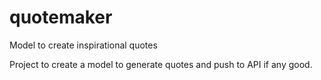 # quotemaker
Model to create inspirational quotes

Project to create a model to generate quotes and push to API if any good.
